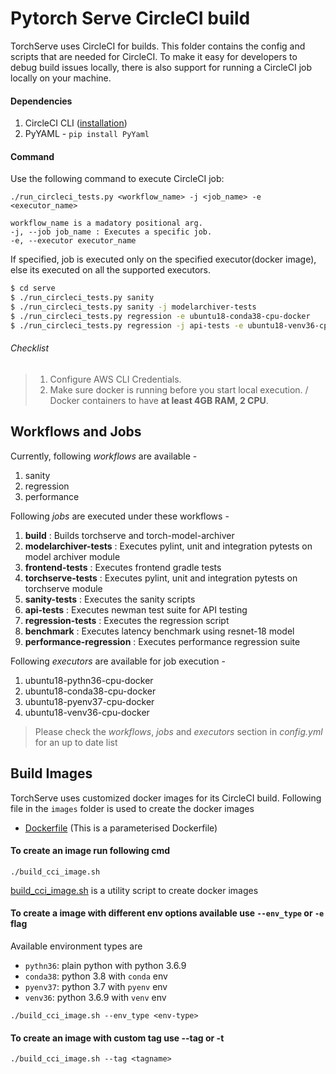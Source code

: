 # Pytorch Serve CircleCI build

TorchServe uses CircleCI for builds. This folder contains the config and scripts that are needed for CircleCI. To make it easy for developers to debug build issues locally, there is also support for running a CircleCI job locally on your machine.

#### Dependencies
1. CircleCI CLI ([installation](https://circleci.com/docs/2.0/local-cli/#quick-installation))
2. PyYAML  - ```pip install PyYaml```

#### Command
Use the following command to execute CircleCI job:  

```
./run_circleci_tests.py <workflow_name> -j <job_name> -e <executor_name>

workflow_name is a madatory positional arg.
-j, --job job_name : Executes a specific job.
-e, --executor executor_name
```

If specified, job is executed only on the specified executor(docker image), else its executed on all the supported executors.  

```bash
$ cd serve
$ ./run_circleci_tests.py sanity
$ ./run_circleci_tests.py sanity -j modelarchiver-tests
$ ./run_circleci_tests.py regression -e ubuntu18-conda38-cpu-docker
$ ./run_circleci_tests.py regression -j api-tests -e ubuntu18-venv36-cpu-docker
```

###### Checklist
> 1. Configure AWS CLI Credentials.
> 2. Make sure docker is running before you start local execution. / Docker containers to have **at least 4GB RAM, 2 CPU**.  


## Workflows and Jobs
Currently, following _workflows_ are available -
1. sanity
2. regression
3. performance

Following _jobs_ are executed under these workflows -
1. **build** : Builds torchserve and torch-model-archiver
2. **modelarchiver-tests** : Executes pylint, unit and integration pytests on model archiver module
3. **frontend-tests** : Executes frontend gradle tests
4. **torchserve-tests** : Executes pylint, unit and integration pytests on torchserve module
5. **sanity-tests** : Executes the sanity scripts
6. **api-tests** : Executes newman test suite for API testing
7. **regression-tests** : Executes the regression script
8. **benchmark** : Executes latency benchmark using resnet-18 model
9. **performance-regression** : Executes performance regression suite

Following _executors_ are available for job execution -
1. ubuntu18-pythn36-cpu-docker
2. ubuntu18-conda38-cpu-docker
3. ubuntu18-pyenv37-cpu-docker
4. ubuntu18-venv36-cpu-docker

> Please check the _workflows_, _jobs_ and _executors_ section in _config.yml_ for an up to date list


## Build Images
TorchServe uses customized docker images for its CircleCI build. Following file in the `images` folder is used to create the docker images
* [Dockerfile](images/Dockerfile) (This is a parameterised Dockerfile)

#### To create an image run following cmd
```
./build_cci_image.sh
```
[build_cci_image.sh](images/build_cci_image.sh) is a utility script to create docker images

#### To create a image with different env options available use `--env_type` or `-e` flag
Available environment types are
* `pythn36`: plain python with python 3.6.9
* `conda38`: python 3.8 with `conda` env
* `pyenv37`: python 3.7 with `pyenv` env
* `venv36`: python 3.6.9 with `venv` env
```
./build_cci_image.sh --env_type <env-type>
```
#### To create an image with custom tag use --tag or -t
```
./build_cci_image.sh --tag <tagname>
```

